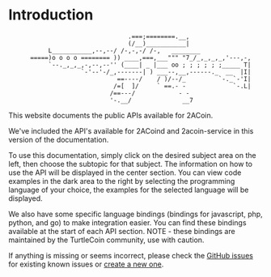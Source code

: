 # Introduction

```
                                 .===;========.__, 
                                 (/__)___________| 
           L___________,--,--/ /-,-,-/ /-,   ________ 
      =====)o o o o ======== )) ____,===,___""" "7_/_,_,_,_,'---,-, 
           `--._,_,_,-,--,--'' (____| _ |___ oo ; ; ; ; ; ;_____ T| 
                    `-'--'-/_,-------| ) ___--,__,------._  __  |I| 
                              ==----/    / )/--/_         `-._`-'I| 
                             /=[  ]/     ` ==.- -             `-.L| 
                            /==---/            - -  
                            '-.__/              __7 
```


This website documents the public APIs available for 2ACoin.

We've included the API's available for 2ACoind and 2acoin-service in this version of the documentation.

To use this documentation, simply click on the desired subject area on the left, then choose the subtopic for that subject. The information on how to use the API will be displayed in the center section. You can view code examples in the dark area to the right by selecting the programming language of your choice, the examples for the selected language will be displayed.

We also have some specific language bindings (bindings for javascript, php, python, and go) to make integration easier. You can find these bindings available at the start of each API section.
NOTE - these bindings are maintained by the TurtleCoin community, use with caution.

If anything is missing or seems incorrect, please check the [GitHub issues](https://github.com/2acoin/2acoin-docs/issues) for existing known issues or [create a new one](https://github.com/2acoin/2acoin-docs/issues/new).
